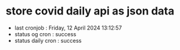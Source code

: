 # store covid daily api as json data

- last cronjob : Friday, 12 April 2024 13:12:57
- status og cron : success
- status daily cron : success
      
      